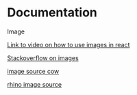 # Documentation

Image

[Link  to video on how to use images in react](https://www.youtube.com/watch?v=U07wzhfu66M)

[Stackoverflow on images](https://stackoverflow.com/questions/68014705/set-image-src-with-props)

[image source cow](https://snipstock.com/image/cow-366742-psd-file-with-small-and-medium-free-transparent-png-images-8488)

[rhino image source](https://snipstock.com/image/png-images-rhino-27-png-17691)
